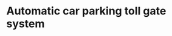 # Automatic car parking toll gate system
<!-- Uploading "WhatsApp Image 2025-08-05 at 12.47.31 PM (1).jpeg"... -->
